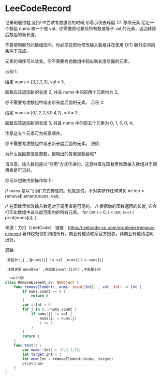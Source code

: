 # LeeCodeRecord
记录刷题过程,坚持!!!!!尝试考虑思路的时候,带着示例去琢磨
27. 移除元素
给定一个数组 nums 和一个值 val，你需要原地移除所有数值等于 val 的元素，返回移除后数组的新长度。

不要使用额外的数组空间，你必须在原地修改输入数组并在使用 O(1) 额外空间的条件下完成。

元素的顺序可以改变。你不需要考虑数组中超出新长度后面的元素。

示例 1:

给定 nums = [3,2,2,3], val = 3,

函数应该返回新的长度 2, 并且 nums 中的前两个元素均为 2。

你不需要考虑数组中超出新长度后面的元素。
示例 2:

给定 nums = [0,1,2,2,3,0,4,2], val = 2,

函数应该返回新的长度 5, 并且 nums 中的前五个元素为 0, 1, 3, 0, 4。

注意这五个元素可为任意顺序。

你不需要考虑数组中超出新长度后面的元素。
说明:

为什么返回数值是整数，但输出的答案是数组呢?

请注意，输入数组是以“引用”方式传递的，这意味着在函数里修改输入数组对于调用者是可见的。

你可以想象内部操作如下:

// nums 是以“引用”方式传递的。也就是说，不对实参作任何拷贝
int len = removeElement(nums, val);

// 在函数里修改输入数组对于调用者是可见的。
// 根据你的函数返回的长度, 它会打印出数组中该长度范围内的所有元素。
for (int i = 0; i < len; i++) {
    print(nums[i]);
}

来源：力扣（LeetCode）
链接：https://leetcode-cn.com/problems/remove-element
著作权归领扣网络所有。商业转载请联系官方授权，非商业转载请注明出处。

思路:

     双指针i,j ,当nums[j] != val ,nums[i] = nums[j]

     注意这里nums是var ,也就是inout [Int] ,不能是let
    
```swift
  swift版
class RemoveElement_27: NSObject {
    func removeElement(_ nums: inout[Int], _ val: Int) -> Int {
        if nums.count == 0 {
            return 0
        }
        var i:Int = 0
        for j in 0..<nums.count {
            if nums[j] != val {
                nums[i] = nums[j]
                i += 1
            }
        }
        return i
    }
    func test() {
        var nums:[Int] = [3,2,2,3];
        let target:Int = 3
        let num:Int = removeElement(&nums, target)
        print(num)
    }
}

```




